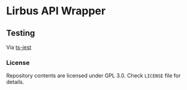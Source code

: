# Lirbus API Wrapper

## Testing

Via [ts-jest](https://github.com/kulshekhar/ts-jest)

### License

Repository contents are licensed under GPL 3.0. Check `LICENSE` file for details.
